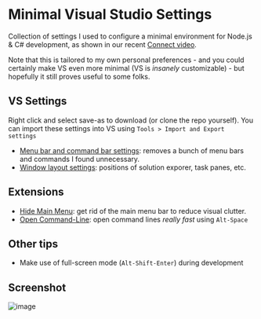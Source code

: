 # Minimal Visual Studio Settings
Collection of settings I used to configure a minimal environment for Node.js & C# development, as shown in our recent [Connect video](https://channel9.msdn.com/events/Visual-Studio/Connect-event-2015/801).

Note that this is tailored to my own personal preferences - and you could certainly make VS even more minimal (VS is *insanely* customizable) - but hopefully it still proves useful to some folks.

## VS Settings
Right click and select save-as to download (or clone the repo yourself). You can import these settings into VS using `Tools > Import and Export settings`
* [Menu bar and command bar settings](https://raw.githubusercontent.com/mousetraps/minimal-vs-settings/master/mousetraps-menubar-2015-11-20.vssettings): removes a bunch of menu bars and commands I found unnecessary.
* [Window layout settings](https://raw.githubusercontent.com/mousetraps/minimal-vs-settings/master/mousetraps-windows-2015-11-20.vssettings): positions of solution exporer, task panes, etc.

## Extensions
* [Hide Main Menu](https://visualstudiogallery.msdn.microsoft.com/bdbcffca-32a6-4034-8e89-c31b86ad4813): get rid of the main menu bar to reduce visual clutter.
* [Open Command-Line](https://visualstudiogallery.msdn.microsoft.com/4e84e2cf-2d6b-472a-b1e2-b84932511379): open command lines *really fast* using `Alt-Space`

## Other tips
* Make use of full-screen mode (`Alt-Shift-Enter`) during development

## Screenshot
![image](https://cloud.githubusercontent.com/assets/762848/11311794/e332fd94-8f86-11e5-8d0e-9aa332725585.png)
